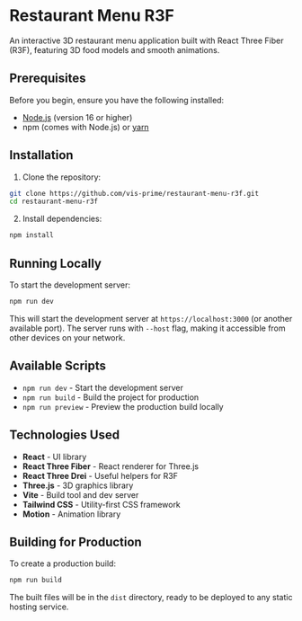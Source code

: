 # Restaurant Menu R3F

An interactive 3D restaurant menu application built with React Three Fiber (R3F), featuring 3D food models and smooth animations.

## Prerequisites

Before you begin, ensure you have the following installed:

- [Node.js](https://nodejs.org/) (version 16 or higher)
- npm (comes with Node.js) or [yarn](https://yarnpkg.com/)

## Installation

1. Clone the repository:

```bash
git clone https://github.com/vis-prime/restaurant-menu-r3f.git
cd restaurant-menu-r3f
```

2. Install dependencies:

```bash
npm install
```

## Running Locally

To start the development server:

```bash
npm run dev
```

This will start the development server at `https://localhost:3000` (or another available port). The server runs with `--host` flag, making it accessible from other devices on your network.

## Available Scripts

- `npm run dev` - Start the development server
- `npm run build` - Build the project for production
- `npm run preview` - Preview the production build locally

## Technologies Used

- **React** - UI library
- **React Three Fiber** - React renderer for Three.js
- **React Three Drei** - Useful helpers for R3F
- **Three.js** - 3D graphics library
- **Vite** - Build tool and dev server
- **Tailwind CSS** - Utility-first CSS framework
- **Motion** - Animation library

## Building for Production

To create a production build:

```bash
npm run build
```

The built files will be in the `dist` directory, ready to be deployed to any static hosting service.
